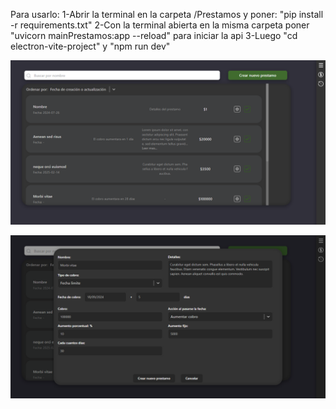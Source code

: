 Para usarlo:
1-Abrir la terminal en la carpeta /Prestamos y poner: "pip install -r requirements.txt"
2-Con la terminal abierta en la misma carpeta poner "uvicorn mainPrestamos:app --reload" para iniciar la api
3-Luego "cd electron-vite-project" y "npm run dev"

![Lista de prestamos](image.png)

![Ventana para crear un prestamo](CrearPrestamo.png)
